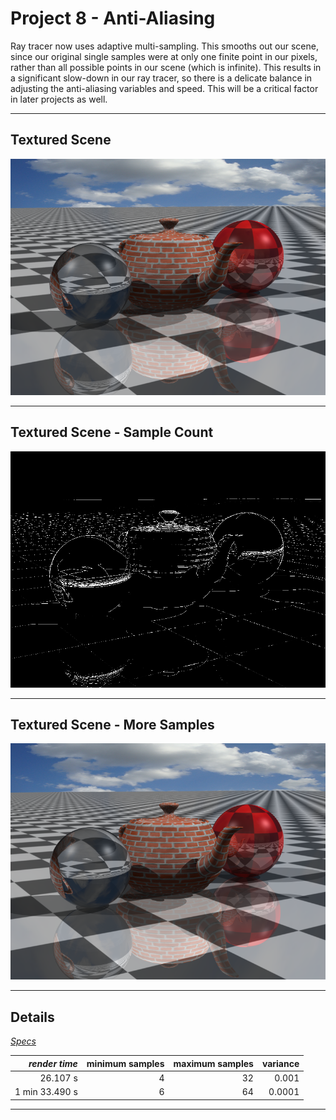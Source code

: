 Project 8 - Anti-Aliasing
=========================

Ray tracer now uses adaptive multi-sampling. This smooths out our scene, since our original single samples were at only one finite point in our pixels, rather than all possible points in our scene (which is infinite). This results in a significant slow-down in our ray tracer, so there is a delicate balance in adjusting the anti-aliasing variables and speed. This will be a critical factor in later projects as well.


- - -


Textured Scene
--------------

![](images/prj8/scene.png)

- - -

Textured Scene - Sample Count
-----------------------------

![](images/prj8/sceneSample.png)

- - -

Textured Scene - More Samples
-----------------------------

![](images/prj8/scene-h.png)

- - -

Details
-------

[*Specs*](specs.html)

| *render time*  | minimum samples | maximum samples | variance |
| -------------: | --------------: | --------------: | -------: |
|       26.107 s |               4 |              32 |    0.001 |
| 1 min 33.490 s |               6 |              64 |   0.0001 |

- - -
